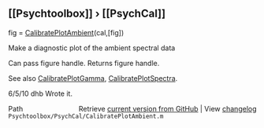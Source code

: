## [[Psychtoolbox]] &#8250; [[PsychCal]]

fig = [CalibratePlotAmbient](CalibratePlotAmbient)(cal,[fig])  
  
Make a diagnostic plot of the ambient spectral data  
  
Can pass figure handle. Returns figure handle.  
  
See also [CalibratePlotGamma](CalibratePlotGamma), [CalibratePlotSpectra](CalibratePlotSpectra).  
  
6/5/10  dhb  Wrote it.  




<div class="code_header" style="text-align:right;">
  <span style="float:left;">Path&nbsp;&nbsp;</span> <span class="counter">Retrieve <a href=
  "https://raw.github.com/Psychtoolbox-3/Psychtoolbox-3/beta/Psychtoolbox/PsychCal/CalibratePlotAmbient.m">current version from GitHub</a> | View <a href=
  "https://github.com/Psychtoolbox-3/Psychtoolbox-3/commits/beta/Psychtoolbox/PsychCal/CalibratePlotAmbient.m">changelog</a></span>
</div>
<div class="code">
  <code>Psychtoolbox/PsychCal/CalibratePlotAmbient.m</code>
</div>

